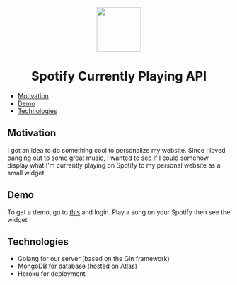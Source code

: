 <div align="center">
<img src="https://upload.wikimedia.org/wikipedia/commons/thumb/1/19/Spotify_logo_without_text.svg/768px-Spotify_logo_without_text.svg.png" width="100">
</div>

<h1 align="center">Spotify Currently Playing API</h1>

- <div><a href="#motivation">Motivation</a></div>
- <div><a href="#demo">Demo</a></div>
- <div><a href="#technologies">Technologies</a>&nbsp</div>

<h2 id="motivation">Motivation</h2>

I got an idea to do something cool to personalize my website. Since I loved banging out to some great music, I wanted to see if I could somehow display what I'm currently playing on Spotify to my personal website as a small widget.

<h2 id="demo">Demo</h2>

To get a demo, go to <a href="https://scp.vuvincent.com">this</a> and login. Play a song on your Spotify then see the widget

<h2 id="technologies">Technologies</h2>

- Golang for our server (based on the Gin framework)
- MongoDB for database (hosted on Atlas)
- Heroku for deployment
